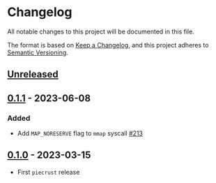 # Changelog

All notable changes to this project will be documented in this file.

The format is based on [Keep a Changelog](https://keepachangelog.com/en/1.0.0/),
and this project adheres to [Semantic Versioning](https://semver.org/spec/v2.0.0.html).

## [Unreleased]

## [0.1.1] - 2023-06-08

### Added
- Add `MAP_NORESERVE` flag to `mmap` syscall [#213]

## [0.1.0] - 2023-03-15

- First `piecrust` release

<!-- ISSUES -->
[#213]: https://github.com/dusk-network/piecrust/issues/213

[Unreleased]: https://github.com/dusk-network/piecrust/compare/v0.1.1...0.1.x
[0.1.1]: https://github.com/dusk-network/piecrust/compare/v0.1.0...v0.1.1
[0.1.0]: https://github.com/dusk-network/piecrust/releases/tag/v0.1.0
